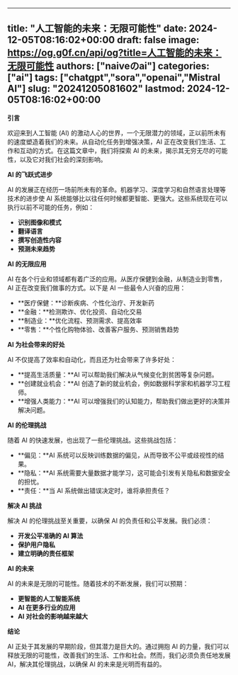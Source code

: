 
---
title: "人工智能的未来：无限可能性"
date: 2024-12-05T08:16:02+00:00
draft: false
image: https://og.g0f.cn/api/og?title=人工智能的未来：无限可能性
authors: ["naiveのai"]
categories: ["ai"]
tags: ["chatgpt","sora","openai","Mistral AI"]
slug: "20241205081602"
lastmod: 2024-12-05T08:16:02+00:00
---
**引言**

欢迎来到人工智能 (AI) 的激动人心的世界，一个无限潜力的领域，正以前所未有的速度塑造着我们的未来。从自动化任务到增强决策，AI 正在改变我们生活、工作和互动的方式。在这篇文章中，我们将探索 AI 的未来，揭示其无穷无尽的可能性，以及它对我们社会的深刻影响。

**AI 的飞跃式进步**

AI 的发展正在经历一场前所未有的革命。机器学习、深度学习和自然语言处理等技术的进步使 AI 系统能够比以往任何时候都更智能、更强大。这些系统现在可以执行以前不可能的任务，例如：

* **识别图像和模式**
* **翻译语言**
* **撰写创造性内容**
* **预测未来趋势**

**AI 的无限应用**

AI 在各个行业和领域都有着广泛的应用。从医疗保健到金融，从制造业到零售，AI 正在改变我们做事的方式。以下是 AI 一些最令人兴奋的应用：

* **医疗保健：**诊断疾病、个性化治疗、开发新药
* **金融：**检测欺诈、优化投资、自动化交易
* **制造业：**优化流程、预测需求、提高效率
* **零售：**个性化购物体验、改善客户服务、预测销售趋势

**AI 为社会带来的好处**

AI 不仅提高了效率和自动化，而且还为社会带来了许多好处：

* **提高生活质量：**AI 可以帮助我们解决从气候变化到贫困等复杂问题。
* **创建就业机会：**AI 创造了新的就业机会，例如数据科学家和机器学习工程师。
* **增强人类能力：**AI 可以增强我们的认知能力，帮助我们做出更好的决策并解决问题。

**AI 的伦理挑战**

随着 AI 的快速发展，也出现了一些伦理挑战。这些挑战包括：

* **偏见：**AI 系统可以反映训练数据的偏见，从而导致不公平或歧视性的结果。
* **隐私：**AI 系统需要大量数据才能学习，这可能会引发有关隐私和数据安全的担忧。
* **责任：**当 AI 系统做出错误决定时，谁将承担责任？

**解决 AI 挑战**

解决 AI 的伦理挑战至关重要，以确保 AI 的负责任和公平发展。我们必须：

* **开发公平准确的 AI 算法**
* **保护用户隐私**
* **建立明确的责任框架**

**AI 的未来**

AI 的未来是无限的可能性。随着技术的不断发展，我们可以预期：

* **更智能的人工智能系统**
* **AI 在更多行业的应用**
* **AI 对社会的影响越来越大**

**结论**

AI 正处于其发展的早期阶段，但其潜力是巨大的。通过拥抱 AI 的力量，我们可以释放无限的可能性，改善我们的生活、工作和社会。然而，我们必须负责任地发展 AI，解决其伦理挑战，以确保 AI 的未来是光明而有益的。